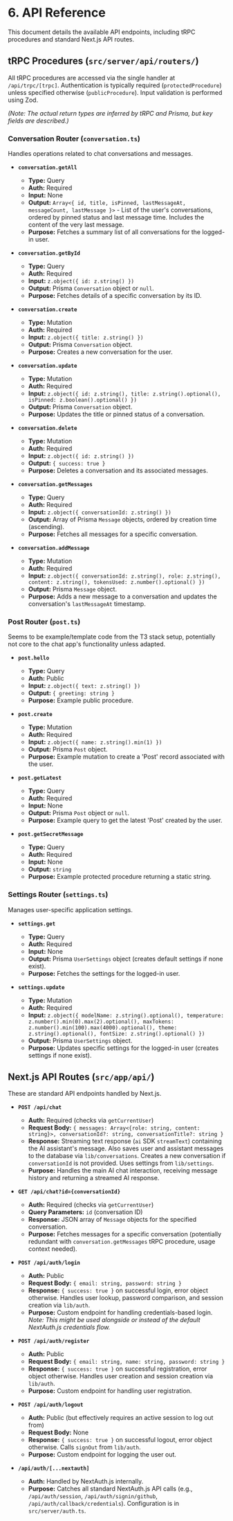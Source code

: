 # 6. API Reference

This document details the available API endpoints, including tRPC procedures and standard Next.js API routes.

## tRPC Procedures (`src/server/api/routers/`)

All tRPC procedures are accessed via the single handler at `/api/trpc/[trpc]`. Authentication is typically required (`protectedProcedure`) unless specified otherwise (`publicProcedure`). Input validation is performed using Zod.

*(Note: The actual return types are inferred by tRPC and Prisma, but key fields are described.)*

### Conversation Router (`conversation.ts`)

Handles operations related to chat conversations and messages.

*   **`conversation.getAll`**
    *   **Type:** Query
    *   **Auth:** Required
    *   **Input:** None
    *   **Output:** `Array<{ id, title, isPinned, lastMessageAt, messageCount, lastMessage }>` - List of the user's conversations, ordered by pinned status and last message time. Includes the content of the very last message.
    *   **Purpose:** Fetches a summary list of all conversations for the logged-in user.

*   **`conversation.getById`**
    *   **Type:** Query
    *   **Auth:** Required
    *   **Input:** `z.object({ id: z.string() })`
    *   **Output:** Prisma `Conversation` object or `null`.
    *   **Purpose:** Fetches details of a specific conversation by its ID.

*   **`conversation.create`**
    *   **Type:** Mutation
    *   **Auth:** Required
    *   **Input:** `z.object({ title: z.string() })`
    *   **Output:** Prisma `Conversation` object.
    *   **Purpose:** Creates a new conversation for the user.

*   **`conversation.update`**
    *   **Type:** Mutation
    *   **Auth:** Required
    *   **Input:** `z.object({ id: z.string(), title: z.string().optional(), isPinned: z.boolean().optional() })`
    *   **Output:** Prisma `Conversation` object.
    *   **Purpose:** Updates the title or pinned status of a conversation.

*   **`conversation.delete`**
    *   **Type:** Mutation
    *   **Auth:** Required
    *   **Input:** `z.object({ id: z.string() })`
    *   **Output:** `{ success: true }`
    *   **Purpose:** Deletes a conversation and its associated messages.

*   **`conversation.getMessages`**
    *   **Type:** Query
    *   **Auth:** Required
    *   **Input:** `z.object({ conversationId: z.string() })`
    *   **Output:** Array of Prisma `Message` objects, ordered by creation time (ascending).
    *   **Purpose:** Fetches all messages for a specific conversation.

*   **`conversation.addMessage`**
    *   **Type:** Mutation
    *   **Auth:** Required
    *   **Input:** `z.object({ conversationId: z.string(), role: z.string(), content: z.string(), tokensUsed: z.number().optional() })`
    *   **Output:** Prisma `Message` object.
    *   **Purpose:** Adds a new message to a conversation and updates the conversation's `lastMessageAt` timestamp.

### Post Router (`post.ts`)

Seems to be example/template code from the T3 stack setup, potentially not core to the chat app's functionality unless adapted.

*   **`post.hello`**
    *   **Type:** Query
    *   **Auth:** Public
    *   **Input:** `z.object({ text: z.string() })`
    *   **Output:** `{ greeting: string }`
    *   **Purpose:** Example public procedure.

*   **`post.create`**
    *   **Type:** Mutation
    *   **Auth:** Required
    *   **Input:** `z.object({ name: z.string().min(1) })`
    *   **Output:** Prisma `Post` object.
    *   **Purpose:** Example mutation to create a 'Post' record associated with the user.

*   **`post.getLatest`**
    *   **Type:** Query
    *   **Auth:** Required
    *   **Input:** None
    *   **Output:** Prisma `Post` object or `null`.
    *   **Purpose:** Example query to get the latest 'Post' created by the user.

*   **`post.getSecretMessage`**
    *   **Type:** Query
    *   **Auth:** Required
    *   **Input:** None
    *   **Output:** `string`
    *   **Purpose:** Example protected procedure returning a static string.

### Settings Router (`settings.ts`)

Manages user-specific application settings.

*   **`settings.get`**
    *   **Type:** Query
    *   **Auth:** Required
    *   **Input:** None
    *   **Output:** Prisma `UserSettings` object (creates default settings if none exist).
    *   **Purpose:** Fetches the settings for the logged-in user.

*   **`settings.update`**
    *   **Type:** Mutation
    *   **Auth:** Required
    *   **Input:** `z.object({ modelName: z.string().optional(), temperature: z.number().min(0).max(2).optional(), maxTokens: z.number().min(100).max(4000).optional(), theme: z.string().optional(), fontSize: z.string().optional() })`
    *   **Output:** Prisma `UserSettings` object.
    *   **Purpose:** Updates specific settings for the logged-in user (creates settings if none exist).

## Next.js API Routes (`src/app/api/`)

These are standard API endpoints handled by Next.js.

*   **`POST /api/chat`**
    *   **Auth:** Required (checks via `getCurrentUser`)
    *   **Request Body:** `{ messages: Array<{role: string, content: string}>, conversationId?: string, conversationTitle?: string }`
    *   **Response:** Streaming text response (`ai` SDK `streamText`) containing the AI assistant's message. Also saves user and assistant messages to the database via `lib/conversations`. Creates a new conversation if `conversationId` is not provided. Uses settings from `lib/settings`.
    *   **Purpose:** Handles the main AI chat interaction, receiving message history and returning a streamed AI response.

*   **`GET /api/chat?id={conversationId}`**
    *   **Auth:** Required (checks via `getCurrentUser`)
    *   **Query Parameters:** `id` (conversation ID)
    *   **Response:** JSON array of `Message` objects for the specified conversation.
    *   **Purpose:** Fetches messages for a specific conversation (potentially redundant with `conversation.getMessages` tRPC procedure, usage context needed).

*   **`POST /api/auth/login`**
    *   **Auth:** Public
    *   **Request Body:** `{ email: string, password: string }`
    *   **Response:** `{ success: true }` on successful login, error object otherwise. Handles user lookup, password comparison, and session creation via `lib/auth`.
    *   **Purpose:** Custom endpoint for handling credentials-based login. *Note: This might be used alongside or instead of the default NextAuth.js credentials flow.*

*   **`POST /api/auth/register`**
    *   **Auth:** Public
    *   **Request Body:** `{ email: string, name: string, password: string }`
    *   **Response:** `{ success: true }` on successful registration, error object otherwise. Handles user creation and session creation via `lib/auth`.
    *   **Purpose:** Custom endpoint for handling user registration.

*   **`POST /api/auth/logout`**
    *   **Auth:** Public (but effectively requires an active session to log out from)
    *   **Request Body:** None
    *   **Response:** `{ success: true }` on successful logout, error object otherwise. Calls `signOut` from `lib/auth`.
    *   **Purpose:** Custom endpoint for logging the user out.

*   **`/api/auth/[...nextauth]`**
    *   **Auth:** Handled by NextAuth.js internally.
    *   **Purpose:** Catches all standard NextAuth.js API calls (e.g., `/api/auth/session`, `/api/auth/signin/github`, `/api/auth/callback/credentials`). Configuration is in `src/server/auth.ts`.